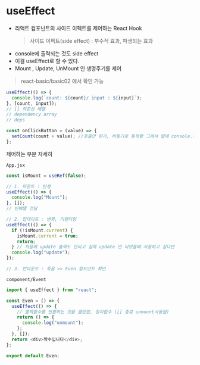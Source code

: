 # useEffect

- 리액트 컴포넌트의 사이드 이펙트를 제어하는 React Hook
  > 사이드 이펙트(side effect) : 부수적 효과, 파생되는 효과
- console에 출력되는 것도 side effect
- 이걸 useEffect로 할 수 있다.
- Mount , Update, UnMount 인 생명주기를 제어

> react-basic/basic02 에서 확인 가능

```ts
useEffect(() => {
  console.log(`count: ${count}/ input : ${input}`);
}, [count, input]);
// [] 의존성 배열
// dependency array
// deps

const onClickButton = (value) => {
  setCount(count + value); //호출만 된거, 비동기로 동작함 그래서 밑에 console.log로 count 찍어도 변경되기 이전의 값만 출력된다
};
```

제어하는 부분 자세히

`App.jsx`

```ts
const isMount = useRef(false);

// 1. 마운트 : 탄생
useEffect(() => {
  console.log("Mount");
}, []);
// 빈배열 전달

// 2. 업데이트 : 변화, 리렌더링
useEffect(() => {
  if (!isMount.current) {
    isMount.current = true;
    return;
  } // 처음에 update 출력도 안되고 실제 update 만 되었을때 사용하고 싶다면
  console.log("update");
});

// 3. 언마운트 : 죽음 >> Even 컴포넌트 확인
```

`component/Event`

```typescript
import { useEffect } from "react";

const Even = () => {
  useEffect(() => {
    // 콜백함수를 반환하는 것을 클린업, 정리함수 ([] 종료 unmount사용됨)
    return () => {
      console.log("unmount");
    };
  }, []);
  return <div>짝수입니다</div>;
};

export default Even;
```
